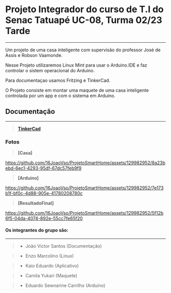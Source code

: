 # Projeto Integrador do curso de T.I do Senac Tatuapé UC-08, Turma 02/23 Tarde
-----------------------------------------------------------------------------

Um projeto de uma casa inteligente com supervisão do professor José de Assis e Robson Vaamonde.

Nesse Projeto utilizaremos Linux Mint para usar o Arduino.IDE e faz controlar o sistem operacional do Arduino.

Para documentaçao usamos Fritzing e TinkerCad.

O Projeto consiste em montar uma maquete de uma casa inteligente controlada por um app e com o sistema em Arduino.

## Documentação
-------------------------------------------------------------------------------------------------
> **[TinkerCad](https://www.tinkercad.com/things/7KBfNnfCYZC-casainteligente?sharecode=_48Ax4eK61U1Rx_6tfVTK_CRrmssw8OwtTQInQUA99k)**

### Fotos

> **[Casa]**


https://github.com/16JoaoVso/ProjetoSmartHome/assets/129982952/8a23bebd-6ec1-4293-95df-67dc57feb9f9


> **[Arduino]**


https://github.com/16JoaoVso/ProjetoSmartHome/assets/129982952/7e173b1f-bf0c-4d88-905e-41780208780c


> **[ResultadoFinal]**


https://github.com/16JoaoVso/ProjetoSmartHome/assets/129982952/5f12b6f5-04da-4074-892e-55cc7fe65f20


#### Os integrantes do grupo são: 
----------------------------------------------------------------------------------------------------

>- João Victor Santos (Documentação)

>- Enzo Marcolino (Linux)

>- Kaio Eduardo (Aplicativo)

>- Camila Yukari (Maquete)

>- Eduardo Sewnarine Carrilho (Arduino)
